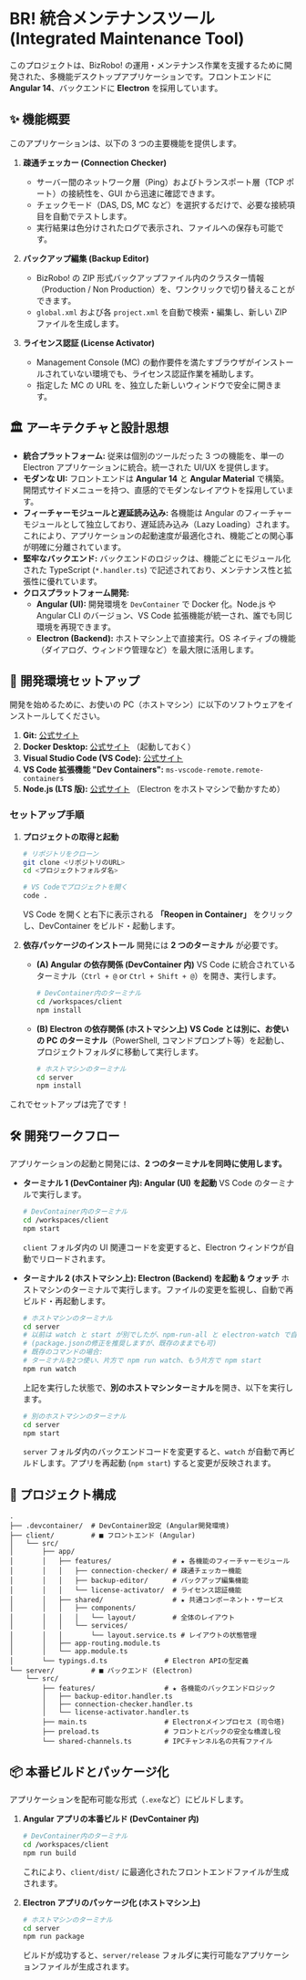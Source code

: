 # BR! 統合メンテナンスツール (Integrated Maintenance Tool)

このプロジェクトは、BizRobo! の運用・メンテナンス作業を支援するために開発された、多機能デスクトップアプリケーションです。フロントエンドに **Angular 14**、バックエンドに **Electron** を採用しています。

## ✨ 機能概要

このアプリケーションは、以下の 3 つの主要機能を提供します。

1.  **疎通チェッカー (Connection Checker)**

    - サーバー間のネットワーク層（Ping）およびトランスポート層（TCP ポート）の接続性を、GUI から迅速に確認できます。
    - チェックモード（DAS, DS, MC など）を選択するだけで、必要な接続項目を自動でテストします。
    - 実行結果は色分けされたログで表示され、ファイルへの保存も可能です。

2.  **バックアップ編集 (Backup Editor)**

    - BizRobo! の ZIP 形式バックアップファイル内のクラスター情報（Production / Non Production）を、ワンクリックで切り替えることができます。
    - `global.xml` および各 `project.xml` を自動で検索・編集し、新しい ZIP ファイルを生成します。

3.  **ライセンス認証 (License Activator)**
    - Management Console (MC) の動作要件を満たすブラウザがインストールされていない環境でも、ライセンス認証作業を補助します。
    - 指定した MC の URL を、独立した新しいウィンドウで安全に開きます。

## 🏛️ アーキテクチャと設計思想

- **統合プラットフォーム:** 従来は個別のツールだった 3 つの機能を、単一の Electron アプリケーションに統合。統一された UI/UX を提供します。
- **モダンな UI:** フロントエンドは **Angular 14** と **Angular Material** で構築。開閉式サイドメニューを持つ、直感的でモダンなレイアウトを採用しています。
- **フィーチャーモジュールと遅延読み込み:** 各機能は Angular のフィーチャーモジュールとして独立しており、遅延読み込み（Lazy Loading）されます。これにより、アプリケーションの起動速度が最適化され、機能ごとの関心事が明確に分離されています。
- **堅牢なバックエンド:** バックエンドのロジックは、機能ごとにモジュール化された TypeScript (`*.handler.ts`) で記述されており、メンテナンス性と拡張性に優れています。
- **クロスプラットフォーム開発:**
  - **Angular (UI):** 開発環境を `DevContainer` で Docker 化。Node.js や Angular CLI のバージョン、VS Code 拡張機能が統一され、誰でも同じ環境を再現できます。
  - **Electron (Backend):** ホストマシン上で直接実行。OS ネイティブの機能（ダイアログ、ウィンドウ管理など）を最大限に活用します。

## 🚀 開発環境セットアップ

開発を始めるために、お使いの PC（ホストマシン）に以下のソフトウェアをインストールしてください。

1.  **Git:** [公式サイト](https://git-scm.com/)
2.  **Docker Desktop:** [公式サイト](https://www.docker.com/products/docker-desktop/) （起動しておく）
3.  **Visual Studio Code (VS Code):** [公式サイト](https://code.visualstudio.com/)
4.  **VS Code 拡張機能 "Dev Containers":** `ms-vscode-remote.remote-containers`
5.  **Node.js (LTS 版):** [公式サイト](https://nodejs.org/ja) （Electron をホストマシンで動かすため）

### **セットアップ手順**

1.  **プロジェクトの取得と起動**

    ```bash
    # リポジトリをクローン
    git clone <リポジトリのURL>
    cd <プロジェクトフォルダ名>

    # VS Codeでプロジェクトを開く
    code .
    ```

    VS Code を開くと右下に表示される **「Reopen in Container」** をクリックし、DevContainer をビルド・起動します。

2.  **依存パッケージのインストール**
    開発には **2 つのターミナル** が必要です。

    - **(A) Angular の依存関係 (DevContainer 内)**
      VS Code に統合されているターミナル（`Ctrl + @` or `Ctrl + Shift + @`）を開き、実行します。

      ```bash
      # DevContainer内のターミナル
      cd /workspaces/client
      npm install
      ```

    - **(B) Electron の依存関係 (ホストマシン上)**
      **VS Code とは別に、お使いの PC のターミナル**（PowerShell, コマンドプロンプト等）を起動し、プロジェクトフォルダに移動して実行します。
      ```bash
      # ホストマシンのターミナル
      cd server
      npm install
      ```

これでセットアップは完了です！

## 🛠️ 開発ワークフロー

アプリケーションの起動と開発には、**2 つのターミナルを同時に使用します。**

- **ターミナル 1 (DevContainer 内): Angular (UI) を起動**
  VS Code のターミナルで実行します。

  ```bash
  # DevContainer内のターミナル
  cd /workspaces/client
  npm start
  ```

  `client` フォルダ内の UI 関連コードを変更すると、Electron ウィンドウが自動でリロードされます。

- **ターミナル 2 (ホストマシン上): Electron (Backend) を起動 & ウォッチ**
  ホストマシンのターミナルで実行します。ファイルの変更を監視し、自動で再ビルド・再起動します。
  ```bash
  # ホストマシンのターミナル
  cd server
  # 以前は watch と start が別でしたが、npm-run-all と electron-watch で自動化できます
  # (package.jsonの修正を推奨しますが、既存のままでも可)
  # 既存のコマンドの場合:
  # ターミナルを2つ使い、片方で npm run watch、もう片方で npm start
  npm run watch
  ```
  上記を実行した状態で、**別のホストマシンターミナル**を開き、以下を実行します。
  ```bash
  # 別のホストマシンのターミナル
  cd server
  npm start
  ```
  `server` フォルダ内のバックエンドコードを変更すると、`watch` が自動で再ビルドします。アプリを再起動 (`npm start`) すると変更が反映されます。

## 📂 プロジェクト構成

```
.
├── .devcontainer/  # DevContainer設定 (Angular開発環境)
├── client/         # ■ フロントエンド (Angular)
│   └── src/
│       ├── app/
│       │   ├── features/               # ★ 各機能のフィーチャーモジュール
│       │   │   ├── connection-checker/ # 疎通チェッカー機能
│       │   │   ├── backup-editor/      # バックアップ編集機能
│       │   │   └── license-activator/  # ライセンス認証機能
│       │   ├── shared/                 # ★ 共通コンポーネント・サービス
│       │   │   ├── components/
│       │   │   │   └── layout/         # 全体のレイアウト
│       │   │   └── services/
│       │   │       └── layout.service.ts # レイアウトの状態管理
│       │   ├── app-routing.module.ts
│       │   └── app.module.ts
│       └── typings.d.ts              # Electron APIの型定義
└── server/         # ■ バックエンド (Electron)
    └── src/
        ├── features/                 # ★ 各機能のバックエンドロジック
        │   ├── backup-editor.handler.ts
        │   ├── connection-checker.handler.ts
        │   └── license-activator.handler.ts
        ├── main.ts                   # Electronメインプロセス (司令塔)
        ├── preload.ts                # フロントとバックの安全な橋渡し役
        └── shared-channels.ts        # IPCチャンネル名の共有ファイル
```

## 📦 本番ビルドとパッケージ化

アプリケーションを配布可能な形式（`.exe`など）にビルドします。

1.  **Angular アプリの本番ビルド (DevContainer 内)**

    ```bash
    # DevContainer内のターミナル
    cd /workspaces/client
    npm run build
    ```

    これにより、`client/dist/` に最適化されたフロントエンドファイルが生成されます。

2.  **Electron アプリのパッケージ化 (ホストマシン上)**
    ```bash
    # ホストマシンのターミナル
    cd server
    npm run package
    ```
    ビルドが成功すると、`server/release` フォルダに実行可能なアプリケーションファイルが生成されます。
